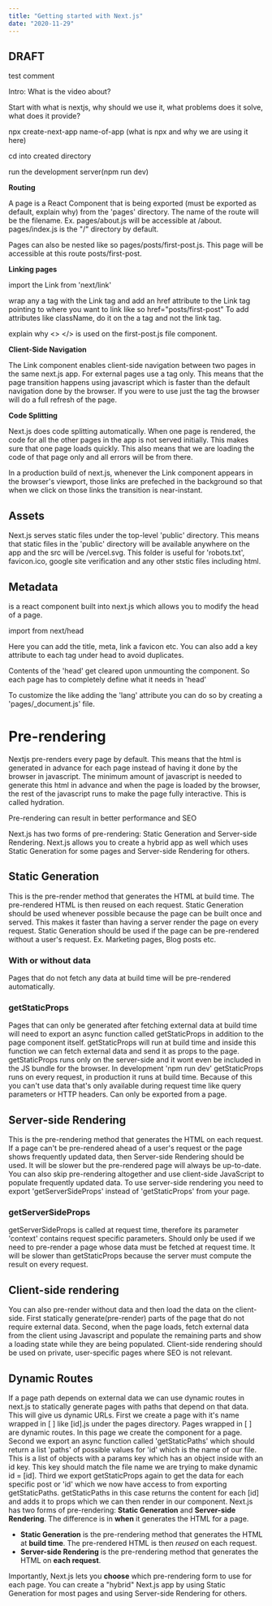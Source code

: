 ```yaml
---
title: "Getting started with Next.js"
date: "2020-11-29"
---
```


## DRAFT

test comment

Intro: What is the video about?

Start with what is nextjs, why should we use it, what problems does it solve, what does it provide?

npx create-next-app name-of-app (what is npx and why we are using it here)

cd into created directory

run the development server(npm run dev)

**Routing**

A page is a React Component that is being exported (must be exported as default, explain why) from the 'pages' directory. The name of the route will be the filename. Ex. pages/about.js will be accessible at /about. pages/index.js is the "/" directory by default.

Pages can also be nested like so pages/posts/first-post.js. This page will be accessible at this route posts/first-post.

**Linking pages**

import the Link from 'next/link'

wrap any a tag with the Link tag and add an href attribute to the Link tag pointing to where you want to link like so href="posts/first-post" To add attributes like className, do it on the a tag and not the link tag.

explain why <> </> is used on the first-post.js file component.

**Client-Side Navigation**

The Link component enables client-side navigation between two pages in the same next.js app. For external pages use a tag only. This means that the page transition happens using javascript which is faster than the default navigation done by the browser. If you were to use just the <a> tag the browser will do a full refresh of the page.

**Code Splitting**

Next.js does code splitting automatically. When one page is rendered, the code for all the other pages in the app is not served initially. This makes sure that one page loads quickly. This also means that we are loading the code of that page only and all errors will be from there.

In a production build of next.js, whenever the Link component appears in the browser's viewport, those links are prefeched in the background so that when we click on those links the transition is near-instant.

## Assets

Next.js serves static files under the top-level 'public' directory. This means that static files in the 'public' directory will be available anywhere on the app and the src will be /vercel.svg. This folder is useful for 'robots.txt', favicon.ico, google site verification and any other ststic files including html.

## Metadata

<Head> is a react component built into next.js which allows you to modify the head of a page.

import from next/head

Here you can add the title, meta, link a favicon etc. You can also add a key attribute to each tag under head to avoid duplicates.

Contents of the 'head' get cleared upon unmounting the component. So each page has to completely define what it needs in 'head'

To customize the <html> like adding the 'lang' attribute you can do so by creating a 'pages/\_document.js' file.

# Pre-rendering

Nextjs pre-renders every page by default. This means that the html is generated in advance for each page instead of having it done by the browser in javascript. The minimum amount of javascript is needed to generate this html in advance and when the page is loaded by the browser, the rest of the javascript runs to make the page fully interactive. This is called hydration.

Pre-rendering can result in better performance and SEO

Next.js has two forms of pre-rendering: Static Generation and Server-side Rendering. Next.js allows you to create a hybrid app as well which uses Static Generation for some pages and Server-side Rendering for others.

## Static Generation

This is the pre-render method that generates the HTML at build time. The pre-rendered HTML is then reused on each request. Static Generation should be used whenever possible because the page can be built once and served. This makes it faster than having a server render the page on every request. Static Generation should be used if the page can be pre-rendered without a user's request. Ex. Marketing pages, Blog posts etc.

### With or without data

Pages that do not fetch any data at build time will be pre-rendered automatically.

### getStaticProps

Pages that can only be generated after fetching external data at build time will need to export an async function called getStaticProps in addition to the page component itself. getStaticProps will run at build time and inside this function we can fetch external data and send it as props to the page. getStaticProps runs only on the server-side and it wont even be included in the JS bundle for the browser. In development 'npm run dev' getStaticProps runs on every request, in production it runs at build time. Because of this you can't use data that's only available during request time like query parameters or HTTP headers. Can only be exported from a page.

## Server-side Rendering

This is the pre-rendering method that generates the HTML on each request. If a page can't be pre-rendered ahead of a user's request or the page shows frequently updated data, then Server-side Rendering should be used. It will be slower but the pre-rendered page will always be up-to-date. You can also skip pre-rendering altogether and use client-side JavaScript to populate frequently updated data. To use server-side rendering you need to export 'getServerSideProps' instead of 'getStaticProps' from your page.

### getServerSideProps

getServerSideProps is called at request time, therefore its parameter 'context' contains request specific parameters. Should only be used if we need to pre-render a page whose data must be fetched at request time. It will be slower than getStaticProps because the server must compute the result on every request.

## Client-side rendering

You can also pre-render without data and then load the data on the client-side. First statically generate(pre-render) parts of the page that do not require external data. Second, when the page loads, fetch external data from the client using Javascript and populate the remaining parts and show a loading state while they are being populated. Client-side rendering should be used on private, user-specific pages where SEO is not relevant.

## Dynamic Routes

If a page path depends on external data we can use dynamic routes in next.js to statically generate pages with paths that depend on that data. This will give us dynamic URLs. First we create a page with it's name wrapped in [ ] like [id].js under the pages directory. Pages wrapped in [ ] are dynamic routes. In this page we create the component for a page. Second we export an async function called 'getStaticPaths' which should return a list 'paths' of possible values for 'id' which is the name of our file. This is a list of objects with a params key which has an object inside with an id key. This key should match the file name we are trying to make dynamic id = [id]. Third we export getStaticProps again to get the data for each specific post or 'id' which we now have access to from exporting getStaticPaths. getStaticPaths in this case returns the content for each [id] and adds it to props which we can then render in our component.
Next.js has two forms of pre-rendering: **Static Generation** and **Server-side Rendering**. The difference is in **when** it generates the HTML for a page.

- **Static Generation** is the pre-rendering method that generates the HTML at **build time**. The pre-rendered HTML is then _reused_ on each request.
- **Server-side Rendering** is the pre-rendering method that generates the HTML on **each request**.

Importantly, Next.js lets you **choose** which pre-rendering form to use for each page. You can create a "hybrid" Next.js app by using Static Generation for most pages and using Server-side Rendering for others.
